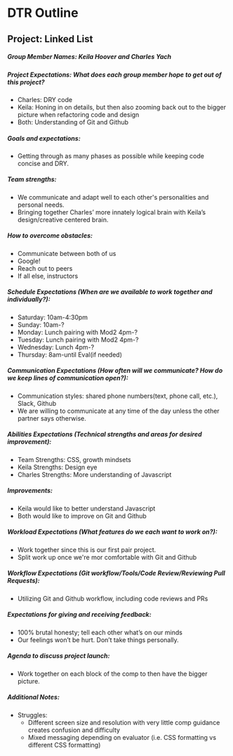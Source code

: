 # DTR Outline

## Project: Linked List

##### Group Member Names: Keila Hoover and Charles Yach

##### Project Expectations: What does each group member hope to get out of this project?    
* Charles: DRY code   
* Keila: Honing in on details, but then also zooming back out to the bigger picture when refactoring code and design 
* Both: Understanding of Git and Github

##### Goals and expectations:   
* Getting through as many phases as possible while keeping code concise and DRY.

##### Team strengths:   
* We communicate and adapt well to each other's personalities and personal needs.  
* Bringing together Charles’ more innately logical brain with Keila’s design/creative centered brain.

##### How to overcome obstacles:  
* Communicate between both of us 
* Google! 
* Reach out to peers 
* If all else, instructors

##### Schedule Expectations (When are we available to work together and individually?):   
* Saturday: 10am-4:30pm   
* Sunday: 10am-?  
* Monday: Lunch pairing with Mod2 4pm-?  
* Tuesday: Lunch pairing with Mod2 4pm-?   
* Wednesday: Lunch 4pm-?   
* Thursday: 8am-until Eval(if needed)

##### Communication Expectations (How often will we communicate? How do we keep lines of communication open?):  
* Communication styles: shared phone numbers(text, phone call, etc.), Slack, Github   
* We are willing to communicate at any time of the day unless the other partner says otherwise.

##### Abilities Expectations (Technical strengths and areas for desired improvement):   
* Team Strengths: CSS, growth mindsets  
* Keila Strengths: Design eye   
* Charles Strengths: More understanding of Javascript

##### Improvements: 
* Keila would like to better understand Javascript
* Both would like to improve on Git and Github

##### Workload Expectations (What features do we each want to work on?):
* Work together since this is our first pair project. 
* Split work up once we're mor comfortable with Git and Github

##### Workflow Expectations (Git workflow/Tools/Code Review/Reviewing Pull Requests):
* Utilizing Git and Github workflow, including code reviews and PRs

##### Expectations for giving and receiving feedback:
* 100% brutal honesty; tell each other what’s on our minds
* Our feelings won’t be hurt. Don’t take things personally.

##### Agenda to discuss project launch:
* Work together on each block of the comp to then have the bigger picture.

##### Additional Notes:

* Struggles:
  * Different screen size and resolution with very little comp guidance creates confusion and difficulty
  * Mixed messaging depending on evaluator (i.e. CSS formatting vs different CSS formatting)
